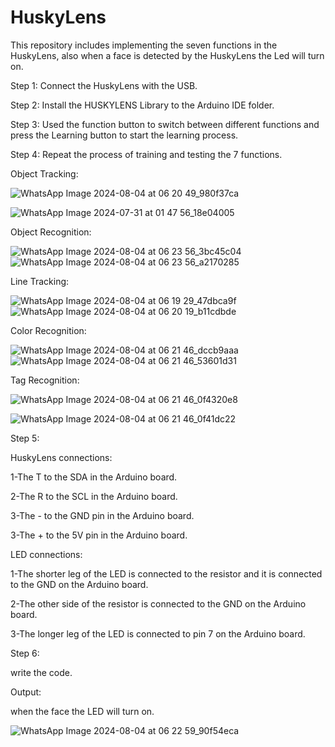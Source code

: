 # HuskyLens
This repository includes implementing the seven functions in the HuskyLens, also when a face is detected by the HuskyLens the Led will turn on.


Step 1:
Connect the HuskyLens with the USB.


Step 2:
Install the HUSKYLENS Library to the Arduino IDE folder. 



Step 3:
Used the function button to switch between different functions and press the Learning button to start the learning process. 


Step 4:
Repeat the process of training and testing the 7 functions. 



Object Tracking:


![WhatsApp Image 2024-08-04 at 06 20 49_980f37ca](https://github.com/user-attachments/assets/fee54851-db02-4808-a6f3-d70a97e9ed49)

![WhatsApp Image 2024-07-31 at 01 47 56_18e04005](https://github.com/user-attachments/assets/f754fc7d-a6f3-4411-9e09-64720c2cbf1c)




Object Recognition:


![WhatsApp Image 2024-08-04 at 06 23 56_3bc45c04](https://github.com/user-attachments/assets/bbff37a4-4a96-456a-ae82-8a2c64b49e6e)
![WhatsApp Image 2024-08-04 at 06 23 56_a2170285](https://github.com/user-attachments/assets/68087a63-2ec0-436f-a582-ebe76eebe8b7)


Line Tracking:

![WhatsApp Image 2024-08-04 at 06 19 29_47dbca9f](https://github.com/user-attachments/assets/7c2e2294-3a52-4f1c-bc9e-aaf64bff32a0)
![WhatsApp Image 2024-08-04 at 06 20 19_b11cdbde](https://github.com/user-attachments/assets/fe394616-c525-421e-8073-61f9b8679042)


Color Recognition:

![WhatsApp Image 2024-08-04 at 06 21 46_dccb9aaa](https://github.com/user-attachments/assets/54001658-40ae-4d31-9f83-fffdaa9da3e9)
![WhatsApp Image 2024-08-04 at 06 21 46_53601d31](https://github.com/user-attachments/assets/cee7aa8e-49a4-4486-be47-f910bb1adee8)




Tag Recognition:


![WhatsApp Image 2024-08-04 at 06 21 46_0f4320e8](https://github.com/user-attachments/assets/c5ba2dd1-5ad4-4d14-85f2-a0d8af90005a)

![WhatsApp Image 2024-08-04 at 06 21 46_0f41dc22](https://github.com/user-attachments/assets/3e25569d-2ded-428f-8f91-e41d86ff9a46)


Step 5:

HuskyLens connections:

1-The T to the SDA in the Arduino board. 

2-The R to the SCL in the Arduino board. 

3-The - to the GND pin in the Arduino board.

3-The + to the 5V pin in the Arduino board.

LED connections:

1-The shorter leg of the LED is connected to the resistor and it is connected to the GND on the Arduino board.

2-The other side of the resistor is connected to the GND on the Arduino board.

3-The longer leg of the LED is connected to pin 7 on the Arduino board.



Step 6:

write the code.

Output:

when the face the LED will turn on.

![WhatsApp Image 2024-08-04 at 06 22 59_90f54eca](https://github.com/user-attachments/assets/62be722c-b85b-4bc2-9064-65584326ed83)

